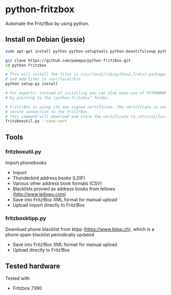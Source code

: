 # python-fritzbox
Automate the Fritz!Box by using python.


## Install on Debian (jessie)
```bash
sudo apt-get install python python-setuptools python-beautifulsoup python-ldap python-requests python-vobject

git clone https://github.com/pamapa/python-fritzbox.git
cd python-fritzbox

# This will install the files in /usr/local/lib/python2.7/dist-packages/
# and add links in /usr/local/bin
python setup.py install

# For experts: instead of installing you can also make use of PYTHONHOME
# by pointing to the "python-fritzbox" folder.

# Fritz!Box is using its own signed certificate. The certificate is used to verify the
# secure connection to the Fritz!Box.
# This command will download and store the certificate to /etc/ssl/localcerts.
fritzboxutil.py --save-cert
```


## Tools

### fritzboxutil.py
Import phonebooks
- Import
 - Thunderbird address books (LDIF)
 - Various other address book formats (CSV)
 - Blacklists provied as address books from tellows (http://www.tellows.com)
- Save into Fritz!Box XML format for manual upload
- Upload import directly to Fritz!Box

### fritzboxktipp.py
Download phone blacklist from ktipp (https://www.ktipp.ch), which is a phone spam blacklist periodically updated
- Save into Fritz!Box XML format for manual upload
- Upload directly to Fritz!Box
 

## Tested hardware
Tested with
- Fritzbox 7390

